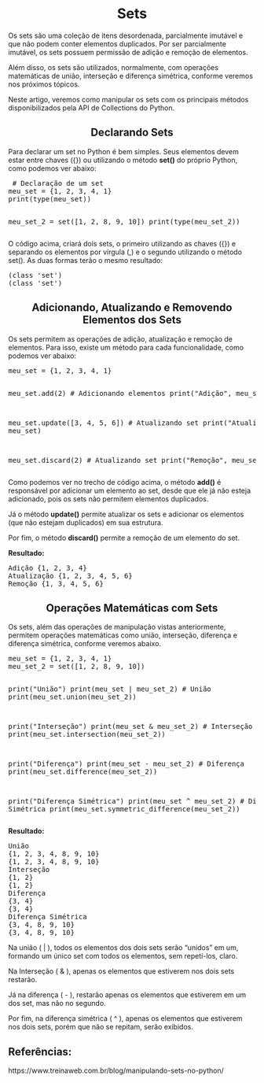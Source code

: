 <h1 align="center">Sets</h1>
<p>Os sets são uma coleção de itens desordenada, parcialmente imutável e que não podem conter elementos duplicados. Por ser parcialmente imutável, os sets possuem permissão de adição e remoção de elementos.</p>
<p>Além disso, os sets são utilizados, normalmente, com operações matemáticas de união, interseção e diferença simétrica, conforme veremos nos próximos tópicos.</p>
<p>Neste artigo, veremos como manipular os sets com os principais métodos disponibilizados pela API de Collections do Python.</p>
<h2 align="center">Declarando Sets</h2>
<p>Para declarar um set no Python é bem simples. Seus elementos devem estar entre chaves ({}) ou utilizando o método <b>set()</b> do próprio Python, como podemos ver abaixo:</p>
<pre>
 # Declaração de um set
meu_set = {1, 2, 3, 4, 1}
print(type(meu_set))

meu_set_2 = set([1, 2, 8, 9, 10])
print(type(meu_set_2))
</pre>
<p>O código acima, criará dois sets, o primeiro utilizando as chaves ({}) e separando os elementos por vírgula (,) e o segundo utilizando o método set(). As duas formas terão o mesmo resultado:</p>
<pre>
(class 'set')
(class 'set')
</pre>
<h2 align="center">Adicionando, Atualizando e Removendo Elementos dos Sets</h2>
<p>Os sets permitem as operações de adição, atualização e remoção de elementos. Para isso, existe um método para cada funcionalidade, como podemos ver abaixo:</p>
<pre>
meu_set = {1, 2, 3, 4, 1}

meu_set.add(2) # Adicionando elementos
print("Adição", meu_set)

meu_set.update([3, 4, 5, 6]) # Atualizando set
print("Atualição", meu_set)

meu_set.discard(2) # Atualizando set
print("Remoção", meu_set)
</pre>
<p>Como podemos ver no trecho de código acima, o método <b>add()</b> é responsável por adicionar um elemento ao set, desde que ele já não esteja adicionado, pois os sets não permitem elementos duplicados.</p>
<p>Já o método <b>update()</b> permite atualizar os sets e adicionar os elementos (que não estejam duplicados) em sua estrutura.</p>
<p>Por fim, o método <b>discard()</b> permite a remoção de um elemento do set.</p>
<p><b>Resultado:</b></p>
<pre>
Adição {1, 2, 3, 4}
Atualização {1, 2, 3, 4, 5, 6}
Remoção {1, 3, 4, 5, 6}
</pre>
<h2 align="center">Operações Matemáticas com Sets</h2>
<p>Os sets, além das operações de manipulação vistas anteriormente, permitem operações matemáticas como união, interseção, diferença e diferença simétrica, conforme veremos abaixo.</p>
<pre>
meu_set = {1, 2, 3, 4, 1}
meu_set_2 = set([1, 2, 8, 9, 10])

print("União")
print(meu_set | meu_set_2) # União
print(meu_set.union(meu_set_2))

print("Interseção")
print(meu_set & meu_set_2) # Interseção
print(meu_set.intersection(meu_set_2))

print("Diferença")
print(meu_set - meu_set_2) # Diferença
print(meu_set.difference(meu_set_2))

print("Diferença Simétrica")
print(meu_set ^ meu_set_2) # Diferença Simétrica
print(meu_set.symmetric_difference(meu_set_2))
</pre>
<p><b>Resultado:</b></p>
<pre>
União
{1, 2, 3, 4, 8, 9, 10}
{1, 2, 3, 4, 8, 9, 10}
Interseção
{1, 2}
{1, 2}
Diferença
{3, 4}
{3, 4}
Diferença Simétrica
{3, 4, 8, 9, 10}
{3, 4, 8, 9, 10}
</pre>
<p>Na união ( | ), todos os elementos dos dois sets serão “unidos” em um, formando um único set com todos os elementos, sem repetí-los, claro.</p>
<p>Na Interseção ( & ), apenas os elementos que estiverem nos dois sets restarão.</p>
<p>Já na diferença ( - ), restarão apenas os elementos que estiverem em um dos set, mas não no segundo.</p>
<p>Por fim, na diferença simétrica ( ^ ), apenas os elementos que estiverem nos dois sets, porém que não se repitam, serão exibidos.</p>
<h2>Referências:</h2>
<p>https://www.treinaweb.com.br/blog/manipulando-sets-no-python/</p>

